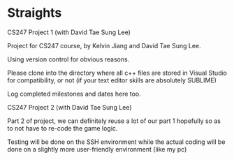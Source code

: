 # Straights
CS247 Project 1 (with David Tae Sung Lee)

Project for CS247 course, by Kelvin Jiang and David Tae Sung Lee.

Using version control for obvious reasons.

Please clone into the directory where all c++ files are stored in Visual Studio for compatibility, or not (if your text editor skills are absolutely SUBLIME)

Log completed milestones and dates here too.

CS247 Project 2 (with David Tae Sung Lee)

Part 2 of project, we can definitely reuse a lot of our part 1 hopefully so as to not have to re-code the game logic.

Testing will be done on the SSH environment while the actual coding will be done on a slightly more user-friendly environment (like my pc)
